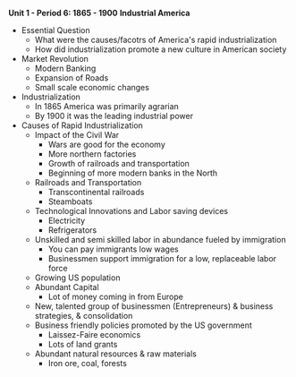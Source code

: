 **Unit 1 - Period 6: 1865 - 1900**
**Industrial America**
- Essential Question
	- What were the causes/facotrs of America's rapid industrialization
	- How did industrialization promote a new culture in American society
- Market Revolution
	- Modern Banking
	- Expansion of Roads
	- Small scale economic changes
- Industrialization
	- In 1865 America was primarily agrarian
	- By 1900 it was the leading industrial power
- Causes of Rapid Industrialization  
	- Impact of the Civil War
		- Wars are good for the economy
		- More northern factories
		- Growth of railroads and transportation
		- Beginning of more modern banks in the North
	- Railroads and Transportation 
		- Transcontinental railroads
		- Steamboats
	- Technological Innovations and Labor saving devices
		- Electricity
		- Refrigerators
	- Unskilled and semi skilled labor in abundance fueled by immigration
		- You can pay immigrants low wages
		- Businessmen support immigration for a low, replaceable labor force
	- Growing US population
	- Abundant Capital
		- Lot of money coming in from Europe
	- New, talented group of businessmen (Entrepreneurs) & business strategies, & consolidation
	- Business friendly policies promoted by the US government
		- Laissez-Faire economics
		- Lots of land grants
	- Abundant natural resources & raw materials
		- Iron ore, coal, forests
 